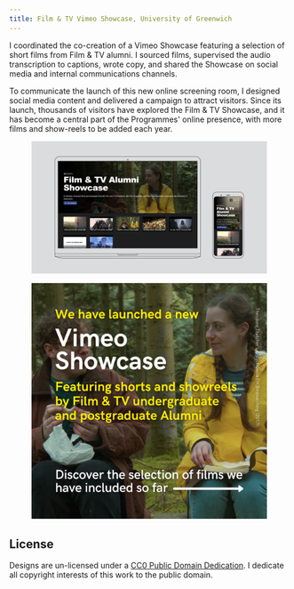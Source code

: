```yaml
---
title: Film & TV Vimeo Showcase, University of Greenwich
---
```


I coordinated the co-creation of a Vimeo Showcase featuring a selection of short films from Film & TV alumni. I sourced films, supervised the audio transcription to captions, wrote copy, and shared the Showcase on social media and internal communications channels. 

To communicate the launch of this new online screening room, I designed social media content and delivered a campaign to attract visitors. Since its launch, thousands of visitors have explored the Film & TV Showcase, and it has become a central part of the Programmes' online presence, with more films and show-reels to be added each year.

<figure>
        <img src="assets\ftv\FTV_Alumni_Showcase_1.jpg" alt="Mockup of the Vimeo Showcase opened in a laptop and a mobile device beside it" loading="lazy">
    </figure>

<figure>
        <img src="assets\ftv\vimeo_social_media_post.png" alt="Social media post inviting people to visit the Vimeo SHowcase and describing that, by scrolling right, they learn about what films are featured in this space" loading="lazy">
    </figure>

## License

Designs are un-licensed under a <a href="https://creativecommons.org/publicdomain/zero/1.0/" target="_blank" rel="noopener noreferrer">CC0 Public Domain Dedication</a>. I dedicate all copyright interests of this work to the public domain.